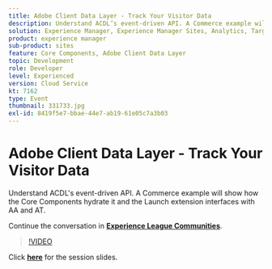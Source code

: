 ```yaml
---
title: Adobe Client Data Layer - Track Your Visitor Data
description: Understand ACDL’s event-driven API. A Commerce example will show how the Core Components hydrate it and the Launch extension interfaces with AA and AT. This session was delivered as part of Adobe Developers Live Content event.
solution: Experience Manager, Experience Manager Sites, Analytics, Target
product: experience manager
sub-product: sites
feature: Core Components, Adobe Client Data Layer
topic: Development
role: Developer
level: Experienced
version: Cloud Service
kt: 7162
type: Event
thumbnail: 331733.jpg
exl-id: 8419f5e7-bbae-44e7-ab19-61e05c7a3b03
---
```

# Adobe Client Data Layer - Track Your Visitor Data 

Understand ACDL's event-driven API. A Commerce example will show how the Core Components hydrate it and the Launch extension interfaces with AA and AT.

Continue the conversation in **[Experience League Communities](http://adobe.ly/36Yd3v6)**.

>[!VIDEO](https://video.tv.adobe.com/v/331733/?quality=12&learn=on&hidetitle=true)

Click **[here](/help/adobe-developers-live/assets/adobe-client-data-layer.pdf)** for the session slides.
